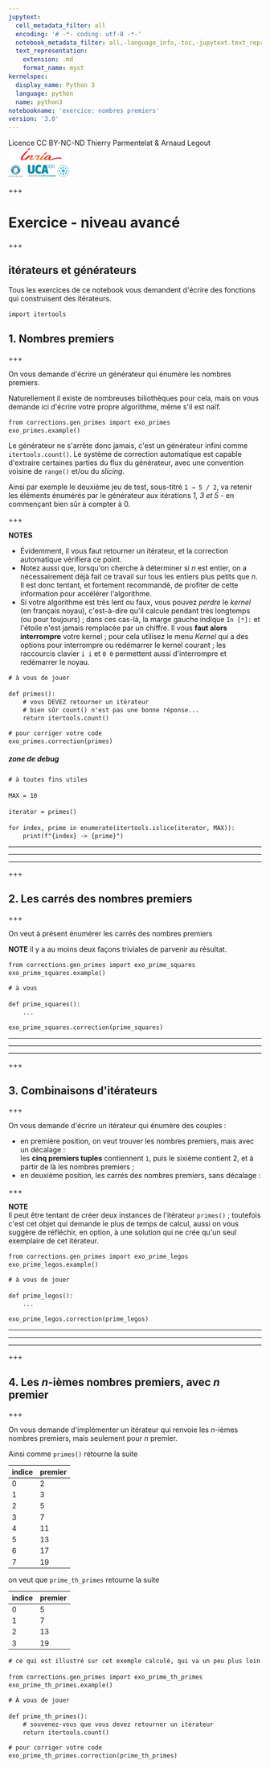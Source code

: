 ```yaml
---
jupytext:
  cell_metadata_filter: all
  encoding: '# -*- coding: utf-8 -*-'
  notebook_metadata_filter: all,-language_info,-toc,-jupytext.text_representation.jupytext_version,-jupytext.text_representation.format_version
  text_representation:
    extension: .md
    format_name: myst
kernelspec:
  display_name: Python 3
  language: python
  name: python3
notebookname: 'exercice: nombres premiers'
version: '3.0'
---
```


<div class="licence">
<span>Licence CC BY-NC-ND</span>
<span>Thierry Parmentelat &amp; Arnaud Legout</span>
<span><img src="media/both-logos-small-alpha.png" /></span>
</div>

+++

# Exercice - niveau avancé

+++

## itérateurs et générateurs

Tous les exercices de ce notebook vous demandent d'écrire des fonctions qui construisent des itérateurs.

```{code-cell}
import itertools
```

## 1. Nombres premiers

+++

On vous demande d'écrire un générateur qui énumère les nombres premiers.

Naturellement il existe de nombreuses biliothèques pour cela, mais on vous demande ici d'écrire votre propre algorithme, même s'il est naïf.

```{code-cell}
from corrections.gen_primes import exo_primes
exo_primes.example()
```

Le générateur ne s'arrête donc jamais, c'est un générateur infini comme `itertools.count()`. 
Le système de correction automatique est capable d'extraire certaines parties du flux du générateur, avec une convention voisine de `range()` et/ou du *slicing*.

Ainsi par exemple le deuxième jeu de test, sous-titré `1 → 5 / 2`, va retenir les éléments énumérés par le générateur aux itérations *1, 3 et 5* - en commençant bien sûr à compter à 0.

+++

**NOTES**

* Évidemment, il vous faut retourner un itérateur, et la correction automatique vérifiera ce point.
* Notez aussi que, lorsqu'on cherche à déterminer si $n$ est entier, on a nécessairement déjà fait ce travail sur tous les entiers plus petits que $n$. Il est donc tentant, et fortement recommandé, de profiter de cette information pour accélérer l'algorithme.
* Si votre algorithme est très lent ou faux, vous pouvez *perdre* le *kernel* (en français noyau), c'est-à-dire qu'il calcule pendant très longtemps (ou pour toujours) ; dans ces cas-là, la marge gauche indique `In [*]:` et l'étoile n'est jamais remplacée par un chiffre.
  Il vous **faut alors interrompre** votre kernel ; pour cela utilisez le menu *Kernel* qui a des options pour interrompre ou redémarrer le kernel courant ; les raccourcis clavier `i i` et `0 0` permettent aussi d'interrompre et redémarrer le noyau.

```{code-cell}
# à vous de jouer

def primes():
    # vous DEVEZ retourner un itérateur
    # bien sûr count() n'est pas une bonne réponse...
    return itertools.count()
```

```{code-cell}
# pour corriger votre code
exo_primes.correction(primes)
```

##### zone de debug

```{code-cell}
# à toutes fins utiles

MAX = 10

iterator = primes()

for index, prime in enumerate(itertools.islice(iterator, MAX)):
    print(f"{index} -> {prime}")
```

***
***
***

+++

## 2. Les carrés des nombres premiers

+++

On veut à présent énumérer les carrés des nombres premiers

**NOTE** il y a au moins deux façons triviales de parvenir au résultat.

```{code-cell}
from corrections.gen_primes import exo_prime_squares
exo_prime_squares.example() 
```

```{code-cell}
# à vous

def prime_squares():
    ...
```

```{code-cell}
exo_prime_squares.correction(prime_squares)
```

***
***
***

+++

## 3. Combinaisons d'itérateurs

+++

On vous demande d'écrire un itérateur qui énumère des couples :

* en première position, on veut trouver les nombres premiers, mais avec un décalage :  
  les **cinq premiers tuples** contiennent `1`, puis le sixième contient 2, et à partir de là les nombres premiers ;
* en deuxième position, les carrés des nombres premiers, sans décalage :

+++

**NOTE**  
Il peut être tentant de créer deux instances de l'itérateur `primes()` ; toutefois c'est cet objet qui demande le plus de temps de calcul, aussi on vous suggère de réfléchir, en option, à une solution qui ne crée qu'un seul exemplaire de cet itérateur.

```{code-cell}
from corrections.gen_primes import exo_prime_legos
exo_prime_legos.example()
```

```{code-cell}
# à vous de jouer

def prime_legos():
    ...
```

```{code-cell}
exo_prime_legos.correction(prime_legos)
```

***
***
***

+++

## 4. Les $n$-ièmes nombres premiers, avec $n$ premier

+++

On vous demande d'implémenter un itérateur qui renvoie les $n$-ièmes nombres premiers, mais seulement pour $n$ premier.

Ainsi comme `primes()` retourne la suite 

| indice | premier |
|--------|---------|
| 0 | 2 |
| 1 | 3 |
| 2 | 5 |
| 3 | 7 |
| 4 | 11|
| 5 | 13|
| 6 | 17|
| 7 | 19|

on veut que `prime_th_primes` retourne la suite

| indice | premier |
|--------|---------|
| 0 | 5 |
| 1 | 7 |
| 2 | 13|
| 3 | 19|

```{code-cell}
# ce qui est illustré sur cet exemple calculé, qui va un peu plus loin

from corrections.gen_primes import exo_prime_th_primes
exo_prime_th_primes.example()
```

```{code-cell}
# À vous de jouer

def prime_th_primes():
    # souvenez-vous que vous devez retourner un itérateur
    return itertools.count()
```

```{code-cell}
# pour corriger votre code
exo_prime_th_primes.correction(prime_th_primes)
```
